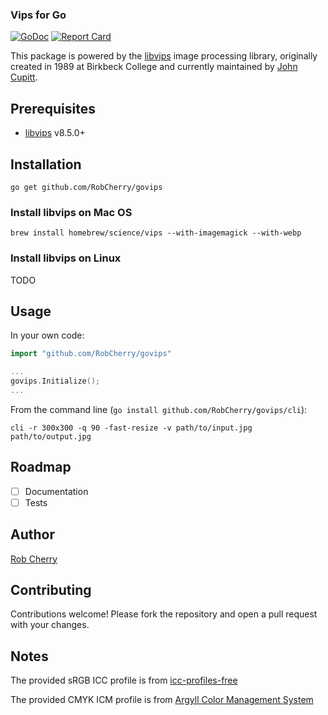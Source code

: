 ### Vips for Go

[![GoDoc](http://img.shields.io/badge/go-documentation-blue.svg)](http://godoc.org/github.com/RobCherry/govips)
[![Report Card](https://goreportcard.com/badge/github.com/RobCherry/govips)](https://goreportcard.com/report/github.com/RobCherry/govips)

This package is powered by the [libvips](https://github.com/jcupitt/libvips) image processing library, originally
 created in 1989 at Birkbeck College and currently maintained by [John Cupitt](https://github.com/jcupitt).

## Prerequisites

* [libvips](https://github.com/jcupitt/libvips) v8.5.0+

## Installation

```
go get github.com/RobCherry/govips
```

### Install libvips on Mac OS

```
brew install homebrew/science/vips --with-imagemagick --with-webp
```

### Install libvips on Linux

TODO

## Usage

In your own code:

```go
import "github.com/RobCherry/govips"

...
govips.Initialize();
...
```

From the command line (`go install github.com/RobCherry/govips/cli`):

```
cli -r 300x300 -q 90 -fast-resize -v path/to/input.jpg path/to/output.jpg
```

## Roadmap

- [ ] Documentation
- [ ] Tests

## Author

[Rob Cherry](https://github.com/RobCherry)

## Contributing

Contributions welcome! Please fork the repository and open a pull request with your changes.

## Notes

The provided sRGB ICC profile is from [icc-profiles-free](https://packages.debian.org/sid/all/icc-profiles-free/filelist)

The provided CMYK ICM profile is from [Argyll Color Management System](http://www.argyllcms.com/cmyk.icm)
